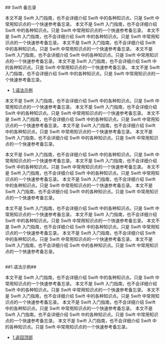<h2 id="2"></h2> 
## Swift 备忘录

本文不是 Swift 入门指南，也不会详细介绍 Swift 中的各种知识点。只是 Swift 中常用知识点的一个快速参考备忘录。
本文不是 Swift 入门指南，也不会详细介绍 Swift 中的各种知识点。只是 Swift 中常用知识点的一个快速参考备忘录。
本文不是 Swift 入门指南，也不会详细介绍 Swift 中的各种知识点。只是 Swift 中常用知识点的一个快速参考备忘录。
本文不是 Swift 入门指南，也不会详细介绍 Swift 中的各种知识点。只是 Swift 中常用知识点的一个快速参考备忘录。
本文不是 Swift 入门指南，也不会详细介绍 Swift 中的各种知识点。只是 Swift 中常用知识点的一个快速参考备忘录。
本文不是 Swift 入门指南，也不会详细介绍 Swift 中的各种知识点。只是 Swift 中常用知识点的一个快速参考备忘录。
本文不是 Swift 入门指南，也不会详细介绍 Swift 中的各种知识点。只是 Swift 中常用知识点的一个快速参考备忘录。

* [1.语法示例](#1) 

本文不是 Swift 入门指南，也不会详细介绍 Swift 中的各种知识点。只是 Swift 中常用知识点的一个快速参考备忘录。
本文不是 Swift 入门指南，也不会详细介绍 Swift 中的各种知识点。只是 Swift 中常用知识点的一个快速参考备忘录。
本文不是 Swift 入门指南，也不会详细介绍 Swift 中的各种知识点。只是 Swift 中常用知识点的一个快速参考备忘录。
本文不是 Swift 入门指南，也不会详细介绍 Swift 中的各种知识点。只是 Swift 中常用知识点的一个快速参考备忘录。
本文不是 Swift 入门指南，也不会详细介绍 Swift 中的各种知识点。只是 Swift 中常用知识点的一个快速参考备忘录。

本文不是 Swift 入门指南，也不会详细介绍 Swift 中的各种知识点。只是 Swift 中常用知识点的一个快速参考备忘录。
本文不是 Swift 入门指南，也不会详细介绍 Swift 中的各种知识点。只是 Swift 中常用知识点的一个快速参考备忘录。
本文不是 Swift 入门指南，也不会详细介绍 Swift 中的各种知识点。只是 Swift 中常用知识点的一个快速参考备忘录。
本文不是 Swift 入门指南，也不会详细介绍 Swift 中的各种知识点。只是 Swift 中常用知识点的一个快速参考备忘录。
本文不是 Swift 入门指南，也不会详细介绍 Swift 中的各种知识点。只是 Swift 中常用知识点的一个快速参考备忘录。

本文不是 Swift 入门指南，也不会详细介绍 Swift 中的各种知识点。只是 Swift 中常用知识点的一个快速参考备忘录。
本文不是 Swift 入门指南，也不会详细介绍 Swift 中的各种知识点。只是 Swift 中常用知识点的一个快速参考备忘录。
本文不是 Swift 入门指南，也不会详细介绍 Swift 中的各种知识点。只是 Swift 中常用知识点的一个快速参考备忘录。
本文不是 Swift 入门指南，也不会详细介绍 Swift 中的各种知识点。只是 Swift 中常用知识点的一个快速参考备忘录。
本文不是 Swift 入门指南，也不会详细介绍 Swift 中的各种知识点。只是 Swift 中常用知识点的一个快速参考备忘录。

<h2 id="1"></h2> 
##1.语法示例##

本文不是 Swift 入门指南，也不会详细介绍 Swift 中的各种知识点。只是 Swift 中常用知识点的一个快速参考备忘录。
本文不是 Swift 入门指南，也不会详细介绍 Swift 中的各种知识点。只是 Swift 中常用知识点的一个快速参考备忘录。
本文不是 Swift 入门指南，也不会详细介绍 Swift 中的各种知识点。只是 Swift 中常用知识点的一个快速参考备忘录。
本文不是 Swift 入门指南，也不会详细介绍 Swift 中的各种知识点。只是 Swift 中常用知识点的一个快速参考备忘录。
本文不是 Swift 入门指南，也不会详细介绍 Swift 中的各种知识点。只是 Swift 中常用知识点的一个快速参考备忘录。
本文不是 Swift 入门指南，也不会详细介绍 Swift 中的各种知识点。只是 Swift 中常用知识点的一个快速参考备忘录。


* [1.返回顶部](#2) 

